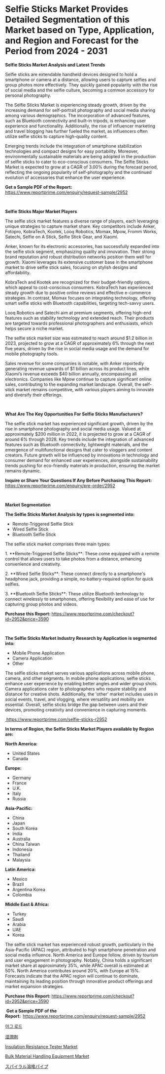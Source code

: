 <p><h1>Selfie Sticks Market Provides Detailed Segmentation of this Market based on Type, Application, and Region and Forecast for the Period from 2024 - 2031</h1></p><p><strong>Selfie Sticks Market Analysis and Latest Trends</strong></p>
<p><p>Selfie sticks are extendable handheld devices designed to hold a smartphone or camera at a distance, allowing users to capture selfies and group photos more effectively. They quickly gained popularity with the rise of social media and the selfie culture, becoming a common accessory for personal photography.</p><p>The Selfie Sticks Market is experiencing steady growth, driven by the increasing demand for self-portrait photography and social media sharing among various demographics. The incorporation of advanced features, such as Bluetooth connectivity and built-in tripods, is enhancing user experience and functionality. Additionally, the rise of influencer marketing and travel blogging has further fueled the market, as influencers often utilize selfie sticks to capture high-quality content.</p><p>Emerging trends include the integration of smartphone stabilization technologies and compact designs for easy portability. Moreover, environmentally sustainable materials are being adopted in the production of selfie sticks to cater to eco-conscious consumers. The Selfie Sticks Market is expected to grow at a CAGR of 3.00% during the forecast period, reflecting the ongoing popularity of self-photography and the continued evolution of accessories that enhance the user experience.</p></p>
<p><strong>Get a Sample PDF of the Report:&nbsp;</strong> <a href="https://www.reportprime.com/enquiry/request-sample/2952">https://www.reportprime.com/enquiry/request-sample/2952</a></p>
<p>&nbsp;</p>
<p><strong>Selfie Sticks Major Market Players</strong></p>
<p><p>The selfie stick market features a diverse range of players, each leveraging unique strategies to capture market share. Key competitors include Anker, Fotopro, KobraTech, Kootek, Looq Robotics, Momax, Mpow, Fromm Works, Satechi, Selfie on A Stick, Selfie Stick Gear, and Xiaomi.</p><p>Anker, known for its electronic accessories, has successfully expanded into the selfie stick segment, emphasizing quality and innovation. Their strong brand reputation and robust distribution networks position them well for growth. Xiaomi leverages its extensive customer base in the smartphone market to drive selfie stick sales, focusing on stylish designs and affordability.</p><p>KobraTech and Kootek are recognized for their budget-friendly options, which appeal to cost-conscious consumers. KobraTech has experienced steady growth due to positive online reviews and effective e-commerce strategies. In contrast, Momax focuses on integrating technology, offering smart selfie sticks with Bluetooth capabilities, targeting tech-savvy users.</p><p>Looq Robotics and Satechi aim at premium segments, offering high-end features such as stability technology and extended reach. Their products are targeted towards professional photographers and enthusiasts, which helps secure a niche market.</p><p>The selfie stick market size was estimated to reach around $1.2 billion in 2023, projected to grow at a CAGR of approximately 6% through the next five years, driven by the rise in social media usage and the demand for mobile photography tools.</p><p>Sales revenue for some companies is notable, with Anker reportedly generating revenue upwards of $1 billion across its product lines, while Xiaomi’s revenue exceeds $40 billion annually, encompassing all electronics. Companies like Mpow continue to capture significant online sales, contributing to the expanding market landscape. Overall, the self-stick market remains competitive, with various players aiming to innovate and diversify their offerings.</p></p>
<p>&nbsp;</p>
<p><strong>What Are The Key Opportunities For Selfie Sticks Manufacturers?</strong></p>
<p><p>The selfie stick market has experienced significant growth, driven by the rise in smartphone photography and social media usage. Valued at approximately $200 million in 2022, it is projected to grow at a CAGR of around 6% through 2028. Key trends include the integration of advanced features such as Bluetooth connectivity, lightweight materials, and the emergence of multifunctional designs that cater to vloggers and content creators. Future growth will be influenced by innovations in technology and consumer demand for enhanced user experiences, alongside sustainability trends pushing for eco-friendly materials in production, ensuring the market remains dynamic.</p></p>
<p><strong>Inquire or Share Your Questions If Any Before Purchasing This Report:</strong> <a href="https://www.reportprime.com/enquiry/pre-order/2952">https://www.reportprime.com/enquiry/pre-order/2952</a></p>
<p>&nbsp;</p>
<p><strong>Market Segmentation</strong></p>
<p><strong>The Selfie Sticks Market Analysis by types is segmented into:</strong></p>
<p><ul><li>Remote-Triggered Selfie Stick</li><li>Wired Selfie Stick</li><li>Bluetooth Selfie Stick</li></ul></p>
<p><p>The selfie stick market comprises three main types: </p><p>1. **Remote-Triggered Selfie Sticks**: These come equipped with a remote control that allows users to take photos from a distance, enhancing convenience and creativity.</p><p>2. **Wired Selfie Sticks**: These connect directly to a smartphone's headphone jack, providing a simple, no-battery-required option for quick selfies.</p><p>3. **Bluetooth Selfie Sticks**: These utilize Bluetooth technology to connect wirelessly to smartphones, offering flexibility and ease of use for capturing group photos and videos.</p></p>
<p><strong>Purchase this Report:&nbsp;</strong><a href="https://www.reportprime.com/checkout?id=2952&price=3590">https://www.reportprime.com/checkout?id=2952&price=3590</a></p>
<p>&nbsp;</p>
<p><strong>The Selfie Sticks Market Industry Research by Application is segmented into:</strong></p>
<p><ul><li>Mobile Phone Application</li><li>Camera Application</li><li>Other</li></ul></p>
<p><p>The selfie sticks market serves various applications across mobile phone, camera, and other segments. In mobile phone applications, selfie sticks enhance user experience by enabling better angles and wider group shots. Camera applications cater to photographers who require stability and distance for creative shots. Additionally, the 'other' market includes uses in social events, travel, and vlogging, where versatility and mobility are essential. Overall, selfie sticks bridge the gap between users and their devices, promoting creativity and convenience in capturing moments.</p></p>
<p><a href="https://www.reportprime.com/selfie-sticks-r2952">&nbsp;https://www.reportprime.com/selfie-sticks-r2952</a></p>
<p><strong>In terms of Region, the Selfie Sticks Market Players available by Region are:</strong></p>
<p>
    <p> <strong> North America: </strong>
        <ul>
            <li>United States</li>
            <li>Canada</li>
        </ul>
        </p> 
    <p> <strong> Europe: </strong>
        <ul>
            <li>Germany</li>
            <li>France</li>
            <li>U.K.</li>
            <li>Italy</li>
            <li>Russia</li>
        </ul>
        </p> 
    <p> <strong> Asia-Pacific: </strong>
        <ul>
            <li>China</li>
            <li>Japan</li>
            <li>South Korea</li>
            <li>India</li>
            <li>Australia</li>
            <li>China Taiwan</li>
            <li>Indonesia</li>
            <li>Thailand</li>
            <li>Malaysia</li>
        </ul>
        </p> 
    <p> <strong> Latin America: </strong>
        <ul>
            <li>Mexico</li>
            <li>Brazil</li>
            <li>Argentina Korea</li>
            <li>Colombia</li>
        </ul>
        </p> 
    <p> <strong> Middle East & Africa: </strong>
        <ul>
            <li>Turkey</li>
            <li>Saudi</li>
            <li>Arabia</li>
            <li>UAE</li>
            <li>Korea</li>
        </ul>
    </p>
    </p>
<p><p>The selfie stick market has experienced robust growth, particularly in the Asia-Pacific (APAC) region, attributed to high smartphone penetration and social media influence. North America and Europe follow, driven by tourism and user engagement in photography. Notably, China holds a significant market share at approximately 35%, while APAC overall is estimated at 50%. North America contributes around 20%, with Europe at 15%. Forecasts indicate that the APAC region will continue to dominate, maintaining its leading position through innovative product offerings and market expansion strategies.</p></p>
<p><strong>Purchase this Report: </strong><a href="https://www.reportprime.com/checkout?id=2952&price=3590">https://www.reportprime.com/checkout?id=2952&price=3590</a></p>
<p>&nbsp;<strong>Get a Sample PDF of the Report:&nbsp;&nbsp;</strong><a href="https://www.reportprime.com/enquiry/request-sample/2952">https://www.reportprime.com/enquiry/request-sample/2952</a></p>
<p><strong></strong></p>
<p><p><a href="https://medium.com/@ixknzplk81/%EC%9D%BC%EB%A0%89%ED%8A%B8%EB%A1%9C%ED%8F%AC%EB%A0%88%EC%9D%B4%EC%85%98-%EB%A1%9C%EB%93%9C-%EC%8B%9C%EC%9E%A5-%EB%8F%99%ED%96%A5-%EB%B0%8F-%EC%84%B1%EC%9E%A5-%EC%9A%94%EC%9D%B8-%EB%B6%84%EC%84%9D%EA%B3%BC-2024%EB%85%84%EB%B6%80%ED%84%B0-2031%EB%85%84%EA%B9%8C%EC%A7%80%EC%9D%98-%EC%98%88%EC%B8%A1-2e500990206e">야그 로드</a></p><p><a href="https://medium.com/@adalineconnelly2023/%E6%B9%BF%E6%BD%A4%E5%89%A4%E5%B8%82%E5%A0%B4%E3%82%B7%E3%82%A7%E3%82%A2%E3%81%A8%E5%B8%82%E5%A0%B4%E5%88%86%E6%9E%90-%E6%88%90%E9%95%B7%E3%83%88%E3%83%AC%E3%83%B3%E3%83%89%E3%81%A8%E4%BA%88%E6%B8%AC-2024%E5%B9%B4%E3%81%8B%E3%82%892031%E5%B9%B4%E3%81%BE%E3%81%A7%E3%81%AE%E6%9C%9F%E9%96%93-4fe5761b6f10">湿潤剤</a></p><p><a href="https://medium.com/@dinoziemann2023/exploring-insulation-resistance-tester-market-dynamics-revenue-analysis-and-growth-projections-in-cc0f0f7e49e4">Insulation Resistance Tester Market</a></p><p><a href="https://www.linkedin.com/pulse/insights-bulk-material-handling-equipment-industry-market-financial-3eide?trackingId=oWQv5MQcR8GsMR1dk7sYPQ%3D%3D">Bulk Material Handling Equipment Market</a></p><p><a href="https://medium.com/@adalineconnelly2023/%E3%82%B9%E3%83%91%E3%82%A4%E3%83%A9%E3%83%AB%E6%BA%B6%E6%8E%A5%E9%8B%BC%E7%AE%A1%E5%B8%82%E5%A0%B4%E3%81%AE%E6%A6%82%E8%A6%81-2024%E5%B9%B4%E3%81%8B%E3%82%892031%E5%B9%B4%E3%81%BE%E3%81%A7%E3%81%AE%E3%82%B0%E3%83%AD%E3%83%BC%E3%83%90%E3%83%AB%E5%B8%82%E5%A0%B4%E5%8B%95%E5%90%91%E3%81%A8%E5%B0%86%E6%9D%A5%E3%81%AE%E5%B1%95%E6%9C%9B-96a191706e6d">スパイラル溶接パイプ</a></p></p>